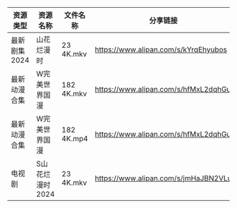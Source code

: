 | 资源类型     | 资源名称       | 文件名称       | 分享链接                                 | 更新时间                |
| -------- | ---------- | ---------- | ------------------------------------ | ------------------- |
| 最新剧集2024 | 山花烂漫时      | 23 4K.mkv  | https://www.alipan.com/s/kYrqEhyubos | 2024-09-27 00:11:36 |
| 最新动漫合集   | W完美世界国漫    | 182 4K.mkv | https://www.alipan.com/s/hfMxL2dqhGu | 2024-09-27 00:11:03 |
| 最新动漫合集   | W完美世界国漫    | 182 4K.mp4 | https://www.alipan.com/s/hfMxL2dqhGu | 2024-09-27 08:10:55 |
| 电视剧      | S山花烂漫时2024 | 23 4K.mkv  | https://www.alipan.com/s/jmHaJBN2VLu | 2024-09-27 00:07:19 |
